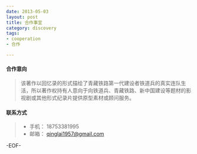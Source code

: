 ```yaml
---
date: 2013-05-03
layout: post
title: 合作事宜
category: discovery
tags:
- cooperation
- 合作

---
```


#### <i class="icon-file"></i> 合作意向
>该著作以回忆录的形式描绘了青藏铁路第一代建设者铁道兵的真实连队生活，所以著作权持有人意向于向铁道兵、青藏铁路、新中国建设等题材的影视剧或其他形式纪录片提供原型素材或顾问服务。

#### <i class="icon-file"></i> 联系方式
> - 手机： 18753381995
> - 邮箱： qinglai1957@gmail.com

-EOF-
